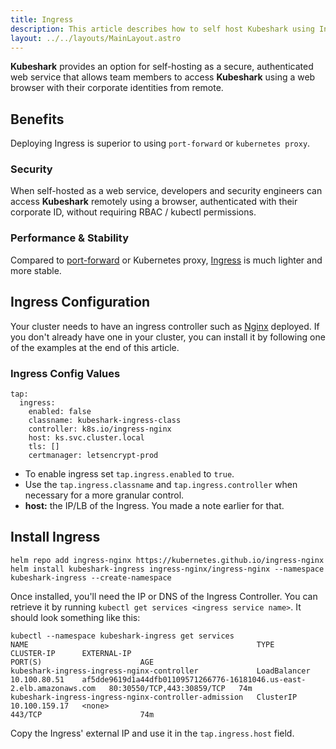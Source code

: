 ```yaml
---
title: Ingress
description: This article describes how to self host Kubeshark using Ingress.
layout: ../../layouts/MainLayout.astro
---
```


**Kubeshark** provides an option for self-hosting as a secure, authenticated web service that allows team members to access **Kubeshark** using a web browser with their corporate identities from remote.

## Benefits

Deploying Ingress is superior to using `port-forward` or `kubernetes proxy`.

### Security

When self-hosted as a web service, developers and security engineers can access **Kubeshark** remotely using a browser, authenticated with their corporate ID, without requiring RBAC / kubectl permissions.

### Performance & Stability

Compared to [port-forward](https://kubernetes.io/docs/tasks/access-application-cluster/port-forward-access-application-cluster/) or Kubernetes proxy, [Ingress](https://kubernetes.io/docs/concepts/services-networking/ingress/) is much lighter and more stable.

## Ingress Configuration

Your cluster needs to have an ingress controller such as [Nginx](https://www.nginx.com/products/nginx-ingress-controller/) deployed. If you don't already have one in your cluster, you can install it by following one of the examples at the end of this article.

### Ingress Config Values

```shell
tap:
  ingress:
    enabled: false
    classname: kubeshark-ingress-class
    controller: k8s.io/ingress-nginx
    host: ks.svc.cluster.local
    tls: []
    certmanager: letsencrypt-prod
```

- To enable ingress set `tap.ingress.enabled` to `true`.
- Use the `tap.ingress.classname` and `tap.ingress.controller` when necessary for a more granular control.
- **host:** the IP/LB of the Ingress. You made a note earlier for that.


## Install Ingress

```shell
helm repo add ingress-nginx https://kubernetes.github.io/ingress-nginx
helm install kubeshark-ingress ingress-nginx/ingress-nginx --namespace kubeshark-ingress --create-namespace
```
Once installed, you'll need the IP or DNS of the Ingress Controller. You can retrieve it by running `kubectl get services <ingress service name>`. It should look something like this:

```shell
kubectl --namespace kubeshark-ingress get services
NAME                                                   TYPE           CLUSTER-IP      EXTERNAL-IP                                                             PORT(S)                      AGE
kubeshark-ingress-ingress-nginx-controller             LoadBalancer   10.100.80.51    af5dde9619d1a44dfb01109571266776-16181046.us-east-2.elb.amazonaws.com   80:30550/TCP,443:30859/TCP   74m
kubeshark-ingress-ingress-nginx-controller-admission   ClusterIP      10.100.159.17   <none>                                                                  443/TCP                      74m
```

Copy the Ingress' external IP and use it in the `tap.ingress.host` field.